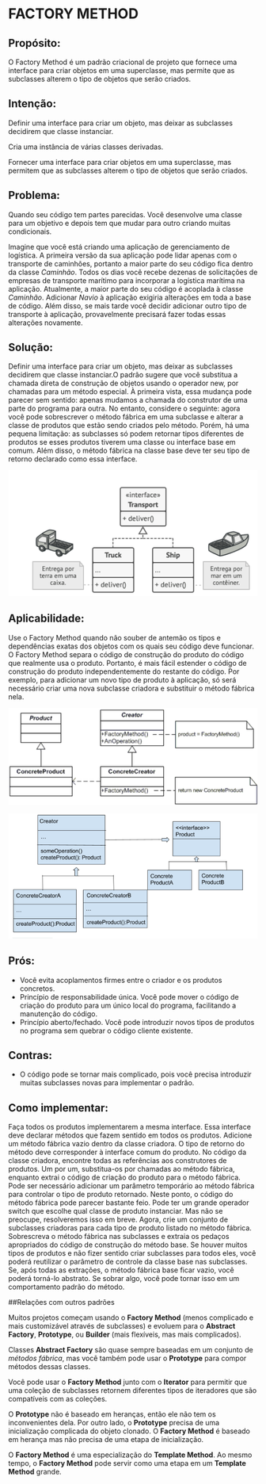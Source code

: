 # FACTORY METHOD

## Propósito:

O Factory Method é um padrão criacional de projeto que fornece uma interface para criar objetos em uma superclasse, mas permite que as subclasses alterem o tipo de objetos que serão criados.

## Intenção:

Definir uma interface para criar um objeto, mas deixar as subclasses decidirem que classe instanciar.

Cria uma instância de várias classes derivadas.

Fornecer uma interface para criar objetos em uma superclasse, mas permitem que as subclasses alterem o tipo de objetos que serão criados.

## Problema: 

Quando seu código tem partes parecidas. Você desenvolve uma classe para um objetivo e depois tem que mudar para outro criando muitas condicionais.

Imagine que você está criando uma aplicação de gerenciamento de logística. A primeira versão da sua aplicação pode lidar apenas com o transporte de caminhões, portanto a maior parte do seu código fica dentro da classe _Caminhão_. Todos os dias você recebe dezenas de solicitações de empresas de transporte marítimo para incorporar a logística marítima na aplicação.
Atualmente, a maior parte do seu código é acoplada à classe _Caminhão_. Adicionar _Navio_ à aplicação exigiria alterações em toda a base de código. Além disso, se mais tarde você decidir adicionar outro tipo de transporte à aplicação, provavelmente precisará fazer todas essas alterações novamente.

## Solução:

Definir uma interface para criar um objeto, mas deixar as subclasses decidirem que classe instanciar.O padrão sugere que você substitua a chamada direta de construção de objetos usando o operador new, por chamadas para um método especial.
À primeira vista, essa mudança pode parecer sem sentido: apenas mudamos a chamada do construtor de uma parte do programa para outra. No entanto, considere o seguinte: agora você pode sobrescrever o método fábrica em uma subclasse e alterar a classe de produtos que estão sendo criados pelo método.
Porém, há uma pequena limitação: as subclasses só podem retornar tipos diferentes de produtos se esses produtos tiverem uma classe ou interface base em comum. Além disso, o método fábrica na classe base deve ter seu tipo de retorno declarado como essa interface.

![Solution do Factory Method](.\FactoryMethodSolution.png)

## Aplicabilidade:

Use o Factory Method quando não souber de antemão os tipos e dependências exatas dos objetos com os quais seu código deve funcionar.
O Factory Method separa o código de construção do produto do código que realmente usa o produto. Portanto, é mais fácil estender o código de construção do produto independentemente do restante do código.
Por exemplo, para adicionar um novo tipo de produto à aplicação, só será necessário criar uma nova subclasse criadora e substituir o método fábrica nela.

![Representação do Factory Method](.\FactoryMethod.png)

![Exemplo do Factory Method](.\FactoryMethod2.png)

## Prós:

* Você evita acoplamentos firmes entre o criador e os produtos concretos.
* Princípio de responsabilidade única. Você pode mover o código de criação do produto para um único local do programa, facilitando a manutenção do código.
* Princípio aberto/fechado. Você pode introduzir novos tipos de produtos no programa sem quebrar o código cliente existente.

## Contras:

* O código pode se tornar mais complicado, pois você precisa introduzir muitas subclasses novas para implementar o padrão.

## Como implementar:

Faça todos os produtos implementarem a mesma interface. Essa interface deve declarar métodos que fazem sentido em todos os produtos.
Adicione um método fábrica vazio dentro da classe criadora. O tipo de retorno do método deve corresponder à interface comum do produto.
No código da classe criadora, encontre todas as referências aos construtores de produtos. Um por um, substitua-os por chamadas ao método fábrica, enquanto extrai o código de criação do produto para o método fábrica.
Pode ser necessário adicionar um parâmetro temporário ao método fábrica para controlar o tipo de produto retornado.
Neste ponto, o código do método fábrica pode parecer bastante feio. Pode ter um grande operador switch que escolhe qual classe de produto instanciar. Mas não se preocupe, resolveremos isso em breve.
Agora, crie um conjunto de subclasses criadoras para cada tipo de produto listado no método fábrica. Sobrescreva o método fábrica nas subclasses e extraia os pedaços apropriados do código de construção do método base.
Se houver muitos tipos de produtos e não fizer sentido criar subclasses para todos eles, você poderá reutilizar o parâmetro de controle da classe base nas subclasses.
Se, após todas as extrações, o método fábrica base ficar vazio, você poderá torná-lo abstrato. Se sobrar algo, você pode tornar isso em um comportamento padrão do método.

##Relações com outros padrões

Muitos projetos começam usando o __Factory Method__ (menos complicado e mais customizável através de subclasses) e evoluem para o __Abstract Factory__, __Prototype__, ou __Builder__ (mais flexíveis, mas mais complicados).

Classes __Abstract Factory__ são quase sempre baseadas em um conjunto de _métodos fábrica_, mas você também pode usar o __Prototype__ para compor métodos dessas classes.

Você pode usar o __Factory Method__ junto com o __Iterator__ para permitir que uma coleção de subclasses retornem diferentes tipos de iteradores que são compatíveis com as coleções.

O __Prototype__ não é baseado em heranças, então ele não tem os inconvenientes dela. Por outro lado, o __Prototype__ precisa de uma inicialização complicada do objeto clonado. O __Factory Method__ é baseado em herança mas não precisa de uma etapa de inicialização.

O __Factory Method__ é uma especialização do __Template Method__. Ao mesmo tempo, o __Factory Method__ pode servir como uma etapa em um __Template Method__ grande.